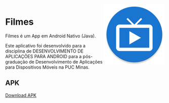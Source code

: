 <img align="right" src="https://github.com/marciovcampos/Filmes/blob/master/app/src/main/res/mipmap-xxxhdpi/ic_launcher.png"/>

# Filmes
Filmes é um App em Android Nativo (Java).

Este aplicativo foi desenvolvido para a disciplina de DESENVOLVIMENTO DE APLICAÇÕES PARA ANDROID para a pós-graduação de Desenvolvimento de Aplicações para Dispositivos Móveis na PUC Minas.

## APK
<a href="https://github.com/marciovcampos/Filmes/blob/master/app_Filmes.apk"  target="_blank"> Download APK </a>
